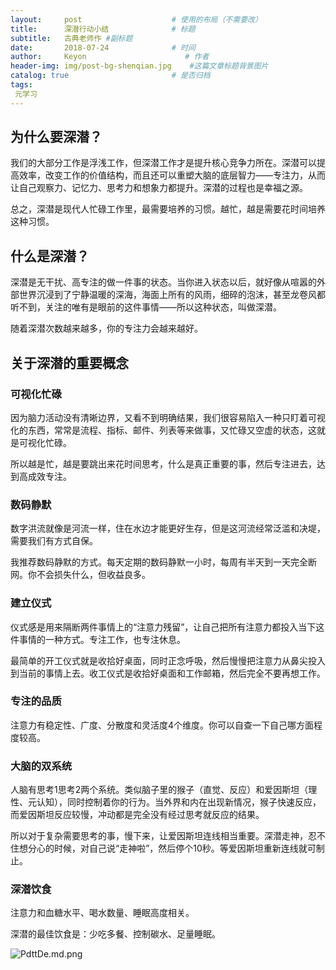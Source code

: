 ```yaml
---
layout:     post                    # 使用的布局（不需要改）
title:      深潜行动小结              # 标题 
subtitle:   古典老师作 #副标题
date:       2018-07-24              # 时间
author:     Keyon                      # 作者
header-img: img/post-bg-shenqian.jpg    #这篇文章标题背景图片
catalog: true                       # 是否归档
tags:
 元学习
---
```


## 为什么要深潜？
我们的大部分工作是浮浅工作，但深潜工作才是提升核心竞争力所在。深潜可以提高效率，改变工作的价值结构，而且还可以重塑大脑的底层智力——专注力，从而让自己观察力、记忆力、思考力和想象力都提升。深潜的过程也是幸福之源。

总之，深潜是现代人忙碌工作里，最需要培养的习惯。越忙，越是需要花时间培养这种习惯。 

## 什么是深潜？
深潜是无干扰、高专注的做一件事的状态。当你进入状态以后，就好像从喧嚣的外部世界沉浸到了宁静温暖的深海，海面上所有的风雨，细碎的泡沫，甚至龙卷风都听不到，关注的唯有是眼前的这件事情——所以这种状态，叫做深潜。

随着深潜次数越来越多，你的专注力会越来越好。

## 关于深潜的重要概念
### 可视化忙碌
因为脑力活动没有清晰边界，又看不到明确结果，我们很容易陷入一种只盯着可视化的东西，常常是流程、指标、邮件、列表等来做事，又忙碌又空虚的状态，这就是可视化忙碌。

所以越是忙，越是要跳出来花时间思考，什么是真正重要的事，然后专注进去，达到高成效专注。

### 数码静默
数字洪流就像是河流一样，住在水边才能更好生存，但是这河流经常泛滥和决堤，需要我们有方式自保。

我推荐数码静默的方式。每天定期的数码静默一小时，每周有半天到一天完全断网。你不会损失什么，但收益良多。

### 建立仪式
仪式感是用来隔断两件事情上的“注意力残留”，让自己把所有注意力都投入当下这件事情的一种方式。专注工作，也专注休息。

最简单的开工仪式就是收拾好桌面，同时正念呼吸，然后慢慢把注意力从鼻尖投入到当前的事情上去。收工仪式是收拾好桌面和工作邮箱，然后完全不要再想工作。

### 专注的品质
注意力有稳定性、广度、分散度和灵活度4个维度。你可以自查一下自己哪方面程度较高。

### 大脑的双系统
人脑有思考1思考2两个系统。类似脑子里的猴子（直觉、反应）和爱因斯坦（理性、元认知），同时控制着你的行为。当外界和内在出现新情况，猴子快速反应，而爱因斯坦反应较慢，冲动都是完全没有经过思考就反应的结果。

所以对于复杂需要思考的事，慢下来，让爱因斯坦连线相当重要。深潜走神，忍不住想分心的时候，对自己说“走神啦”，然后停个10秒。等爱因斯坦重新连线就可制止。

### 深潜饮食
注意力和血糖水平、喝水数量、睡眠高度相关。

深潜的最佳饮食是：少吃多餐、控制碳水、足量睡眠。

![PdttDe.md.png](https://s1.ax1x.com/2018/07/30/PdttDe.md.png)